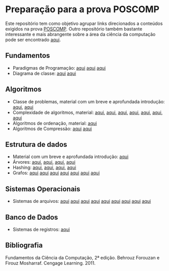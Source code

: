 # Preparação para a prova POSCOMP

Este repositório tem como objetivo agrupar links direcionados a conteúdos exigidos na prova [POSCOMP](https://www.sbc.org.br/home/educacao/poscomp). Outro repositório também bastante interessante e mais abrangente sobre a área da ciência da computação pode ser encontrado [aqui](https://github.com/emanoelvianna/lista-interessante).

## Fundamentos
* Paradigmas de Programação:
[aqui](https://fit.faccat.br/~guto/artigos/Artigo_Paradigmas_de_Programacao.pdf)
[aqui](http://maradentro.com.br/wp-content/uploads/2014/09/Paradigmas_apostila.pdf)
[aqui](http://www.decom.ufop.br/romildo/2016-2/bcc222/slides/01-introducao.pdf)
* Diagrama de classe:
[aqui](https://www.ibm.com/developerworks/br/rational/library/content/RationalEdge/sep04/bell/index.html)
[aqui](https://homepages.dcc.ufmg.br/~figueiredo/disciplinas/aulas/uml-diagrama-classes-relacionamentos_v01.pdf)

## Algoritmos

* Classe de problemas, material com um breve e aprofundada introdução: 
[aqui](https://www.ime.usp.br/~pf/analise_de_algoritmos/), 
[aqui](http://www.dcc.fc.up.pt/~nam/aulas/1516/classes.pdf)
* Complexidade de algoritmos, material: 
[aqui](http://www.faccamp.br/osvaldo/Analise%20de%20Algoritmos.pdf), 
[aqui](https://www.dcc.fc.up.pt/~fds/aulas/EDados/1314/Apontamentos/complexidade-1x2.pdf), 
[aqui](http://wiki.icmc.usp.br/images/d/de/Analise_complexidade.pdf), 
[aqui](https://docente.ifrn.edu.br/demetrioscoutinho/disciplinas/algoritmos/03-complexidade), 
[aqui](https://www.di.ubi.pt/~cbarrico/Disciplinas/ProgramacaoAlgoritmos/Downloads/Teorica_AnaliseComplexidade.pdf), 
[aqui](http://wiki.icmc.usp.br/images/5/55/Aula2_4agosto_complexidade1.pdf), 
[aqui](http://www.ufjf.br/eduardo_barrere/files/2013/03/APA_2013_aula4.pdf)
* Algoritmos de ordenação, material:
[aqui](https://homepages.dcc.ufmg.br/~cunha/teaching/20121/aeds2.html)
* Algoritmos de Compressão:
[aqui](http://multimedia.ufp.pt/)
[aqui](https://www.ime.usp.br/~pf/estruturas-de-dados/aulas/compress.html)

## Estrutura de dados

* Material com um breve e aprofundada introdução: 
[aqui](https://www.ime.usp.br/~pf/estruturas-de-dados/aulas/index.html)
* Árvores: 
[aqui](http://webserver2.tecgraf.puc-rio.br/eda/EDA_01_ArvBinBusca.pdf), 
[aqui](https://www.ime.usp.br/~pf/estruturas-de-dados/aulas/st-bst.html), 
[aqui](https://homepages.dcc.ufmg.br/~cunha/teaching/20121/aeds2/sbbs.pdf), 
[aqui](https://www2.unifap.br/furtado/files/2016/11/Aula5.pdf)
* Hashing: 
[aqui](https://homepages.dcc.ufmg.br/~cunha/teaching/20121/aeds2/hashing.pdf), 
[aqui](http://webserver2.tecgraf.puc-rio.br/eda/EDA_07_Hash.pdf), 
[aqui](http://www.ufjf.br/jairo_souza/files/2012/11/4-Hashing-Introdu%C3%A7%C3%A3o.pdf), 
[aqui](https://homepages.dcc.ufmg.br/~cunha/teaching/20121/aeds2/hashing.pdf)
* Grafos:
[aqui](https://www.ime.usp.br/~pf/teoriadosgrafos/)
[aqui](https://www.ime.usp.br/~pf/algoritmos_para_grafos/)
[aqui](https://www.ime.usp.br/~pf/algoritmos_em_grafos/)
[aqui](http://www.decom.ufop.br/menotti/paa101/)
[aqui](http://wiki.icmc.usp.br/images/f/fa/SCC0603022016GrafosConceitosBasicos.pdf)
[aqui](https://www.pucsp.br/~jarakaki/grafos/Aula4.pdf)
[aqui](http://www.decom.ufop.br/marco/ensino/bcc204/)

## Sistemas Operacionais 

* Sistemas de arquivos: 
[aqui](http://www.facom.ufu.br/~abdala/so/20_GSI018_6p.pdf)
[aqui](http://www.inf.ufrgs.br/~asc/sisop/pdf/aula13.pdf)
[aqui](http://www.cesarkallas.net/arquivos/apostilas/programacao/c_c++/c/PL06LinuxFS.PDF)
[aqui](http://www.ic.unicamp.br/~islene/2s2016-mc504/vfs.pdf)
[aqui](http://www.ic.unicamp.br/~islene/2s2014-mc514/vfs/bruno-wilson.pdf)
[aqui](https://www.inf.pucrs.br/~emoreno/undergraduate/CC/sisop/class_files/Aula13.pdf)
[aqui](http://wiki.icmc.usp.br/images/b/ba/Alg2_10.SistemasdeArquivos.pdf)
[aqui](https://docente.ifrn.edu.br/tadeuferreira/disciplinas/2015.2/sistemas-operacionais/Aula20.pdf)
[aqui](http://www.inf.ufrgs.br/~asc/sisop/pdf/aula14.pdf)

## Banco de Dados

* Sistemas de registros:
[aqui](http://www.din.uem.br/~yandre/AEDEP/organizacao-direta.pdf)

## Bibliografia

Fundamentos da Ciência da Computação, 2ª edição. Behrouz Forouzan e Firouz Mosharraf. Cengage Learning. 2011.
